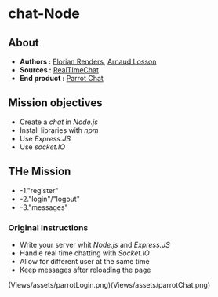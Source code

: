 # chat-Node
## About
* **Authors :** [Florian Renders](https://github.com/Deepyflo), [Arnaud Losson](https://github.com/ArnaudLosson)
* **Sources :** [RealTImeChat](https://github.com/becodeorg/CRL-Woods-5.33/blob/main/1.TRAIL/03.The-Mountain/Challenge/realTimeChat.md)
* **End product :** [Parrot Chat](https://parrotchatbecode.herokuapp.com/)

## Mission objectives

* Create a *chat* in *Node.js*
* Install libraries with *npm*
* Use *Express.JS*
* Use *socket.IO*


## THe Mission

* -1."register"
* -2."login"/"logout"
* -3."messages"

### Original instructions

* Write your server whit *Node.js* and *Express.JS*
* Handle real time chatting with *Socket.IO*
* Allow for different user at the same time
* Keep messages after reloading the page
 

(Views/assets/parrotLogin.png)(Views/assets/parrotChat.png)
